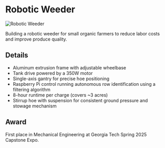 # Robotic Weeder

![Robotic Weeder](../../images/robotic-weeder.png)

Building a robotic weeder for small organic farmers to reduce labor costs and improve produce quality.

## Details

- Aluminum extrusion frame with adjustable wheelbase
- Tank drive powered by a 350W motor
- Single-axis gantry for precise hoe positioning
- Raspberry Pi control running autonomous row identification using a filtering algorithm
- 8-hour runtime per charge (covers ~3 acres)
- Stirrup hoe with suspension for consistent ground pressure and stowage mechanism

## Award

First place in Mechanical Engineering at Georgia Tech Spring 2025 Capstone Expo.